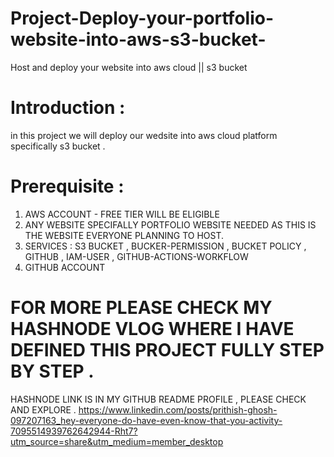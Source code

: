 # Project-Deploy-your-portfolio-website-into-aws-s3-bucket-
Host and deploy your website into aws cloud || s3 bucket 

# Introduction :
in this project we will deploy our wedsite into aws cloud platform specifically s3 bucket .
# Prerequisite :

1. AWS ACCOUNT - FREE TIER WILL BE ELIGIBLE
2. ANY WEBSITE SPECIFALLY PORTFOLIO WEBSITE NEEDED AS THIS IS THE WEBSITE EVERYONE PLANNING TO HOST.
3. SERVICES : S3 BUCKET , BUCKER-PERMISSION , BUCKET POLICY , GITHUB , IAM-USER , GITHUB-ACTIONS-WORKFLOW
4. GITHUB ACCOUNT

# FOR MORE PLEASE CHECK MY HASHNODE VLOG WHERE I HAVE DEFINED THIS PROJECT FULLY STEP BY STEP .
HASHNODE LINK IS IN MY GITHUB README PROFILE , PLEASE CHECK AND EXPLORE .
https://www.linkedin.com/posts/prithish-ghosh-097207163_hey-everyone-do-have-even-know-that-you-activity-7095514939762642944-Rht7?utm_source=share&utm_medium=member_desktop
